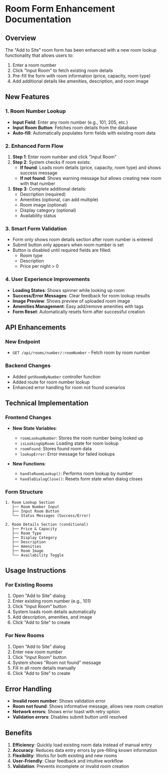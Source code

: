 # Room Form Enhancement Documentation

## Overview
The "Add to Site" room form has been enhanced with a new room lookup functionality that allows users to:
1. Enter a room number
2. Click "Input Room" to fetch existing room details
3. Pre-fill the form with room information (price, capacity, room type)
4. Add additional details like amenities, description, and room image

## New Features

### 1. Room Number Lookup
- **Input Field**: Enter any room number (e.g., 101, 205, etc.)
- **Input Room Button**: Fetches room details from the database
- **Auto-fill**: Automatically populates form fields with existing room data

### 2. Enhanced Form Flow
1. **Step 1**: Enter room number and click "Input Room"
2. **Step 2**: System checks if room exists:
   - **If found**: Loads room details (price, capacity, room type) and shows success message
   - **If not found**: Shows warning message but allows creating new room with that number
3. **Step 3**: Complete additional details:
   - Description (required)
   - Amenities (optional, can add multiple)
   - Room image (optional)
   - Display category (optional)
   - Availability status

### 3. Smart Form Validation
- Form only shows room details section after room number is entered
- Submit button only appears when room number is set
- Button is disabled until required fields are filled:
  - Room type
  - Description  
  - Price per night > 0

### 4. User Experience Improvements
- **Loading States**: Shows spinner while looking up room
- **Success/Error Messages**: Clear feedback for room lookup results
- **Image Preview**: Shows preview of uploaded room image
- **Amenities Management**: Easy add/remove amenities with tags
- **Form Reset**: Automatically resets form after successful creation

## API Enhancements

### New Endpoint
- `GET /api/rooms/number/:roomNumber` - Fetch room by room number

### Backend Changes
- Added `getRoomByNumber` controller function
- Added route for room number lookup
- Enhanced error handling for room not found scenarios

## Technical Implementation

### Frontend Changes
- **New State Variables**:
  - `roomLookupNumber`: Stores the room number being looked up
  - `isLookingUpRoom`: Loading state for room lookup
  - `roomFound`: Stores found room data
  - `lookupError`: Error message for failed lookups

- **New Functions**:
  - `handleRoomLookup()`: Performs room lookup by number
  - `handleDialogClose()`: Resets form state when dialog closes

### Form Structure
```
1. Room Lookup Section
   ├── Room Number Input
   ├── Input Room Button
   └── Status Messages (Success/Error)

2. Room Details Section (conditional)
   ├── Price & Capacity
   ├── Room Type
   ├── Display Category
   ├── Description
   ├── Amenities
   ├── Room Image
   └── Availability Toggle
```

## Usage Instructions

### For Existing Rooms
1. Open "Add to Site" dialog
2. Enter existing room number (e.g., 101)
3. Click "Input Room" button
4. System loads room details automatically
5. Add description, amenities, and image
6. Click "Add to Site" to create

### For New Rooms
1. Open "Add to Site" dialog
2. Enter new room number
3. Click "Input Room" button
4. System shows "Room not found" message
5. Fill in all room details manually
6. Click "Add to Site" to create

## Error Handling
- **Invalid room number**: Shows validation error
- **Room not found**: Shows informative message, allows new room creation
- **Network errors**: Shows error toast with retry option
- **Validation errors**: Disables submit button until resolved

## Benefits
1. **Efficiency**: Quickly load existing room data instead of manual entry
2. **Accuracy**: Reduces data entry errors by pre-filling known information
3. **Flexibility**: Works for both existing and new rooms
4. **User-Friendly**: Clear feedback and intuitive workflow
5. **Validation**: Prevents incomplete or invalid room creation
